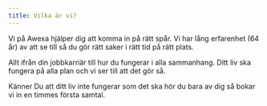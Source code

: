 ```yaml
---
title: Vilka är vi?
---
```

Vi på Awexa hjälper dig att komma in på rätt spår. Vi har lång erfarenhet (64 år) av att se till så du gör rätt saker i rätt tid på rätt plats.

Allt ifrån din jobbkarriär till hur du fungerar i alla sammanhang. Ditt liv ska fungera på alla plan och vi ser till att det gör så.

Känner Du att ditt liv inte fungerar som det ska hör du bara av dig så bokar vi in en timmes första samtal.
